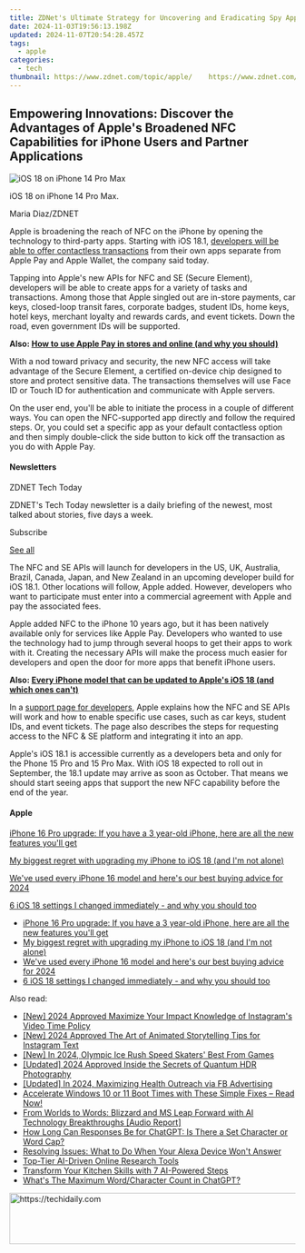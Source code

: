 ```yaml
---
title: ZDNet's Ultimate Strategy for Uncovering and Eradicating Spy Applications on Your Smartphone
date: 2024-11-03T19:56:13.198Z
updated: 2024-11-07T20:54:28.457Z
tags:
  - apple
categories:
  - tech
thumbnail: https://www.zdnet.com/topic/apple/    https://www.zdnet.com/a/img/resize/36e694b0ffa6d0fa72cfc30c1f9d9086de51b920/2024/05/28/d9070caa-11a1-412f-8825-3efb72a28a20/phone-hands3gettyimages-1284593502.jpg?width=170&height=96&fit=crop&auto=webp
---
```


## Empowering Innovations: Discover the Advantages of Apple's Broadened NFC Capabilities for iPhone Users and Partner Applications

![iOS 18 on iPhone 14 Pro Max](https://www.zdnet.com/a/img/resize/fc53db38f38d082b527ee96e937caa3e414c1ff0/2024/07/29/96691891-c2e9-417e-916a-a64a0664b693/ios18.jpg?auto=webp&width=1280)

iOS 18 on iPhone 14 Pro Max.

Maria Diaz/ZDNET

Apple is broadening the reach of NFC on the iPhone by opening the technology to third-party apps. Starting with iOS 18.1, [developers will be able to offer contactless transactions](https://www.apple.com/newsroom/2024/08/developers-can-soon-offer-in-app-nfc-transactions-using-the-secure-element/?1723649422) from their own apps separate from Apple Pay and Apple Wallet, the company said today.

Tapping into Apple's new APIs for NFC and SE (Secure Element), developers will be able to create apps for a variety of tasks and transactions. Among those that Apple singled out are in-store payments, car keys, closed-loop transit fares, corporate badges, student IDs, home keys, hotel keys, merchant loyalty and rewards cards, and event tickets. Down the road, even government IDs will be supported.

**Also: [How to use Apple Pay in stores and online (and why you should)](https://www.zdnet.com/article/how-to-use-apple-pay-in-stores-and-online-and-why-you-should/)**

With a nod toward privacy and security, the new NFC access will take advantage of the Secure Element, a certified on-device chip designed to store and protect sensitive data. The transactions themselves will use Face ID or Touch ID for authentication and communicate with Apple servers.

On the user end, you'll be able to initiate the process in a couple of different ways. You can open the NFC-supported app directly and follow the required steps. Or, you could set a specific app as your default contactless option and then simply double-click the side button to kick off the transaction as you do with Apple Pay.

#### Newsletters

ZDNET Tech Today

ZDNET's Tech Today newsletter is a daily briefing of the newest, most talked about stories, five days a week.

 Subscribe

[See all](https://www.zdnet.com/newsletters/)

The NFC and SE APIs will launch for developers in the US, UK, Australia, Brazil, Canada, Japan, and New Zealand in an upcoming developer build for iOS 18.1\. Other locations will follow, Apple added. However, developers who want to participate must enter into a commercial agreement with Apple and pay the associated fees.

Apple added NFC to the iPhone 10 years ago, but it has been natively available only for services like Apple Pay. Developers who wanted to use the technology had to jump through several hoops to get their apps to work with it. Creating the necessary APIs will make the process much easier for developers and open the door for more apps that benefit iPhone users.

**Also: [Every iPhone model that can be updated to Apple's iOS 18 (and which ones can't)](https://www.zdnet.com/article/every-iphone-model-that-can-be-updated-to-apples-new-ios-18-public-beta-and-which-ones-cant/)**

In a [support page for developers](https://developer.apple.com/support/nfc-se-platform/), Apple explains how the NFC and SE APIs will work and how to enable specific use cases, such as car keys, student IDs, and event tickets. The page also describes the steps for requesting access to the NFC & SE platform and integrating it into an app.

Apple's iOS 18.1 is accessible currently as a developers beta and only for the Phone 15 Pro and 15 Pro Max. With iOS 18 expected to roll out in September, the 18.1 update may arrive as soon as October. That means we should start seeing apps that support the new NFC capability before the end of the year.

#### Apple

[iPhone 16 Pro upgrade: If you have a 3 year-old iPhone, here are all the new features you'll get](https://www.zdnet.com/article/iphone-16-pro-and-pro-max-hands-on/ "iPhone 16 Pro upgrade: If you have a 3 year-old iPhone, here are all the new features you'll get")

[My biggest regret with upgrading my iPhone to iOS 18 (and I'm not alone)](https://www.zdnet.com/article/my-biggest-regret-with-upgrading-my-iphone-to-ios-18-and-im-not-alone/ "My biggest regret with upgrading my iPhone to iOS 18 (and I'm not alone)")

[We've used every iPhone 16 model and here's our best buying advice for 2024](https://www.zdnet.com/article/iphone-16-pro-max-buying-advice-2024/ "We've used every iPhone 16 model and here's our best buying advice for 2024")

[6 iOS 18 settings I changed immediately - and why you should too](https://www.zdnet.com/article/6-ios-18-settings-i-changed-immediately-and-why-you-should-too/ "6 iOS 18 settings I changed immediately - and why you should too")

* [iPhone 16 Pro upgrade: If you have a 3 year-old iPhone, here are all the new features you'll get](https://www.zdnet.com/article/iphone-16-pro-and-pro-max-hands-on/ "iPhone 16 Pro upgrade: If you have a 3 year-old iPhone, here are all the new features you'll get")
* [My biggest regret with upgrading my iPhone to iOS 18 (and I'm not alone)](https://www.zdnet.com/article/my-biggest-regret-with-upgrading-my-iphone-to-ios-18-and-im-not-alone/ "My biggest regret with upgrading my iPhone to iOS 18 (and I'm not alone)")
* [We've used every iPhone 16 model and here's our best buying advice for 2024](https://www.zdnet.com/article/iphone-16-pro-max-buying-advice-2024/ "We've used every iPhone 16 model and here's our best buying advice for 2024")
* [6 iOS 18 settings I changed immediately - and why you should too](https://www.zdnet.com/article/6-ios-18-settings-i-changed-immediately-and-why-you-should-too/ "6 iOS 18 settings I changed immediately - and why you should too")

<ins class="adsbygoogle"
     style="display:block"
     data-ad-format="autorelaxed"
     data-ad-client="ca-pub-7571918770474297"
     data-ad-slot="1223367746"></ins>

<ins class="adsbygoogle"
     style="display:block"
     data-ad-client="ca-pub-7571918770474297"
     data-ad-slot="8358498916"
     data-ad-format="auto"
     data-full-width-responsive="true"></ins>

<span class="atpl-alsoreadstyle">Also read:</span>
<div><ul>
<li><a href="https://instagram-video-files.techidaily.com/new-2024-approved-maximize-your-impact-knowledge-of-instagrams-video-time-policy/"><u>[New] 2024 Approved Maximize Your Impact Knowledge of Instagram's Video Time Policy</u></a></li>
<li><a href="https://vp-tips.techidaily.com/new-2024-approved-the-art-of-animated-storytelling-tips-for-instagram-text/"><u>[New] 2024 Approved The Art of Animated Storytelling Tips for Instagram Text</u></a></li>
<li><a href="https://fox-helps.techidaily.com/new-in-2024-olympic-ice-rush-speed-skaters-best-from-games/"><u>[New] In 2024, Olympic Ice Rush Speed Skaters' Best From Games</u></a></li>
<li><a href="https://article-tips.techidaily.com/updated-2024-approved-inside-the-secrets-of-quantum-hdr-photography/"><u>[Updated] 2024 Approved Inside the Secrets of Quantum HDR Photography</u></a></li>
<li><a href="https://fox-glue.techidaily.com/updated-in-2024-maximizing-health-outreach-via-fb-advertising/"><u>[Updated] In 2024, Maximizing Health Outreach via FB Advertising</u></a></li>
<li><a href="https://technical-tips.techidaily.com/accelerate-windows-10-or-11-boot-times-with-these-simple-fixes-read-now/"><u>Accelerate Windows 10 or 11 Boot Times with These Simple Fixes – Read Now!</u></a></li>
<li><a href="https://tech-haven.techidaily.com/from-worlds-to-words-blizzard-and-ms-leap-forward-with-ai-technology-breakthroughs-audio-report/"><u>From Worlds to Words: Blizzard and MS Leap Forward with AI Technology Breakthroughs [Audio Report]</u></a></li>
<li><a href="https://tech-haven.techidaily.com/how-long-can-responses-be-for-chatgpt-is-there-a-set-character-or-word-cap/"><u>How Long Can Responses Be for ChatGPT: Is There a Set Character or Word Cap?</u></a></li>
<li><a href="https://tech-recovery.techidaily.com/resolving-issues-what-to-do-when-your-alexa-device-wont-answer/"><u>Resolving Issues: What to Do When Your Alexa Device Won't Answer</u></a></li>
<li><a href="https://tech-haven.techidaily.com/top-tier-ai-driven-online-research-tools/"><u>Top-Tier AI-Driven Online Research Tools</u></a></li>
<li><a href="https://tech-haven.techidaily.com/transform-your-kitchen-skills-with-7-ai-powered-steps/"><u>Transform Your Kitchen Skills with 7 AI-Powered Steps</u></a></li>
<li><a href="https://tech-haven.techidaily.com/whats-the-maximum-wordcharacter-count-in-chatgpt/"><u>What's The Maximum Word/Character Count in ChatGPT?</u></a></li>
</ul></div>

<!-- affiliate ads begin -->
<a href="https://appsumo.8odi.net/c/5597632/2100542/7443" target="_top" id="2100542">
  <img src="//a.impactradius-go.com/display-ad/7443-2100542" border="0" alt="https://techidaily.com" width="728" height="90"/>
</a>
<img height="0" width="0" src="https://appsumo.8odi.net/i/5597632/2100542/7443" style="position:absolute;visibility:hidden;" border="0" />
<!-- affiliate ads end -->

